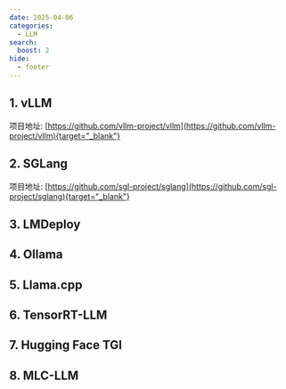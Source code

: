 ```yaml
---
date: 2025-04-06
categories:
  - LLM
search:
  boost: 2
hide:
  - footer
---
```


## 1. vLLM

项目地址: [https://github.com/vllm-project/vllm](https://github.com/vllm-project/vllm){target="_blank"}

## 2. SGLang

项目地址: [https://github.com/sgl-project/sglang](https://github.com/sgl-project/sglang){target="_blank"}

## 3. LMDeploy


## 4. Ollama


## 5. Llama.cpp


## 6. TensorRT-LLM


## 7. Hugging Face TGI


## 8. MLC-LLM 
